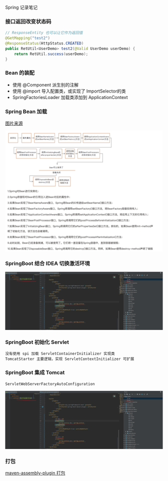 Spring 记录笔记

### 接口返回改变状态码

```java
// ResponseEntity 也可以让它作为返回值
@GetMapping("test2")
@ResponseStatus(HttpStatus.CREATED)
public RetUtil<UserDemo> test2(@Valid UserDemo userDemo) {
    return RetUtil.success(userDemo);
}
```

### Bean 的装配
- 使用 @Component 派生别的注解
- 使用 @import 导入配置类，或实现了 ImportSelector的类
- SpringFactoriesLoader 加载类添加到 ApplicationContext

### Spring Bean 加载
[图片来源](https://mrbird.cc/Spring-Bean%E7%94%9F%E5%91%BD%E5%91%A8%E6%9C%9F.html)

![Spring Bean 加载](./picture/beanlife.png)

### SpringBoot 结合 IDEA 切换激活环境 
![Spring Bean 加载](picture/spring-active.png)

### SpringBoot 初始化 Servlet
```java
没有使用 spi 加载 ServletContainerInitializer 实现类
TomcatStarter 主要逻辑，实现 ServletContextInitializer 可扩展
```

### SpringBoot 集成 Tomcat 
```java
ServletWebServerFactoryAutoConfiguration
```
![配置环切换](./picture/Spring-active.png)

### 打包

[maven-assembly-plugin 打包](http://springcloud.cn/view/423)
